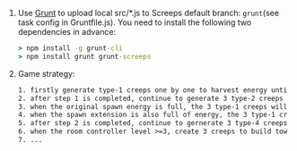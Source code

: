 1. Use [Grunt](https://docs.screeps.com/commit.html) to upload local src/*.js to Screeps default branch: `grunt`(see task config in Gruntfile.js). You need to install the following two dependencies in advance:
    ```cmd
    > npm install -g grunt-cli
    > npm install grunt grunt-screeps
    ```
2. Game strategy:
    ```txt
    1. firstly generate type-1 creeps one by one to harvest energy until the creeps quantity reaches 3
    2. after step 1 is completed, continue to generate 3 type-2 creeps to collect energy to upgrade the room controller
    3. when the original spawn energy is full, the 3 type-1 creeps will goto build spawn extension
    4. when the spawn extension is also full of energy, the 3 type-1 creeps will also goto upgrade the room controller
    5. after step 2 is completed, continue to gernerate 3 type-4 creeps to build the city wall
    6. when the room controller level >=3, create 3 creeps to build towers to attack enemies
    7. ...
    ```